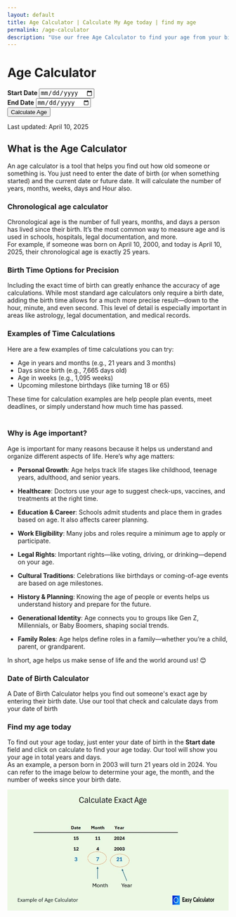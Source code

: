 ```yaml
---
layout: default
title: Age Calculator | Calculate My Age today | find my age
permalink: /age-calculator
description: "Use our free Age Calculator to find your age from your birth date or see the age difference in days. It's quick and easy to find your age today!"
---
```

<div class="container mt-5">
<h1 class="text-center">Age Calculator</h1>
  <form id="ageForm" class="mt-4 ">
    <div class="row mb-4 gap-4">
      <div class="col-md-5 py-4 shadow bg-body-tertiary rounded text-center">
        <label for="startDate" class="form-label"><strong>Start Date</strong></label>
        <input type="date" id="startDate" class="form-control" required>
       </div>
         <div class="col-md-5 py-4 shadow rounded text-center ">
         <label for="endDate" class="form-label"><strong>End Date</strong></label>
         <input type="date" id="endDate" class="form-control" value="" required>
         </div>
         </div>
        <button type="button" id="calculateBtn" class="btn btn-danger">Calculate Age</button>
       </form>
      <div class="mt-4" id="results" style="display: none;">
       <h3>Results</h3>
          <ul class="list-group">
           <li class="list-group-item" id="result1"></li>
           <li class="list-group-item" id="result2"></li>
           <li class="list-group-item" id="result3"></li>
           <li class="list-group-item" id="result4"></li>
           <li class="list-group-item" id="result5"></li>
           <li class="list-group-item" id="result6"></li>
   </ul>
</div>
    
<!-- Article -->
<p class="pt-5">Last updated: April 10, 2025</p>
<h2><strong>What is the Age Calculator</strong></h2>
<p>An age calculator is a tool that helps you find out how old someone or something is. You just need to enter the date of birth (or when something started) and the current date or future date. It will calculate the number of years, months, weeks, days and Hour also.</p>

<h3>Chronological age calculator</h3>
<p>Chronological age is the number of full years, months, and days a person has lived since their birth. It’s the most common way to measure age and is used in schools, hospitals, legal documentation, and more.<br>
For example, if someone was born on April 10, 2000, and today is April 10, 2025, their chronological age is exactly 25 years.</p>
<h3>Birth Time Options for Precision</h3>
<p>Including the exact time of birth can greatly enhance the accuracy of age calculations. While most standard age calculators only require a birth date, adding the birth time allows for a much more precise result—down to the hour, minute, and even second. This level of detail is especially important in areas like astrology, legal documentation, and medical records.</p>
<h3>Examples of Time Calculations </h3>
<p>Here are a few examples of time calculations you can try:<br>
<ul>
<li>Age in years and months (e.g., 21 years and 3 months)</li>
<li>Days since birth (e.g., 7,665 days old)</li>
<li>Age in weeks (e.g., 1,095 weeks)</li>
<li>Upcoming milestone birthdays (like turning 18 or 65)</li>
</ul>
These time for calculation examples are help people plan events, meet deadlines, or simply understand how much time has passed.</p>

<h3><br />Why is Age important?</h3>
<p>Age is important for many reasons because it helps us understand and organize different aspects of life. Here&rsquo;s why age matters:</p>
<ul>
<li>
<p><strong>Personal Growth</strong>: Age helps track life stages like childhood, teenage years, adulthood, and senior years.</p>
</li>
<li>
<p><strong>Healthcare</strong>: Doctors use your age to suggest check-ups, vaccines, and treatments at the right time.</p>
</li>
<li>
<p><strong>Education &amp; Career</strong>: Schools admit students and place them in grades based on age. It also affects career planning.</p>
</li>
<li>
<p><strong>Work Eligibility</strong>: Many jobs and roles require a minimum age to apply or participate.</p>
</li>
<li>
<p><strong>Legal Rights</strong>: Important rights&mdash;like voting, driving, or drinking&mdash;depend on your age.</p>
</li>
<li>
<p><strong>Cultural Traditions</strong>: Celebrations like birthdays or coming-of-age events are based on age milestones.</p>
</li>
<li>
<p><strong>History &amp; Planning</strong>: Knowing the age of people or events helps us understand history and prepare for the future.</p>
</li>
<li>
<p><strong>Generational Identity</strong>: Age connects you to groups like Gen Z, Millennials, or Baby Boomers, shaping social trends.</p>
</li>
<li>
<p><strong>Family Roles</strong>: Age helps define roles in a family&mdash;whether you&rsquo;re a child, parent, or grandparent.</p>
</li>
</ul>
<p>In short, age helps us make sense of life and the world around us! 😊</p>
<h3>Date of Birth Calculator</h3><p>A Date of Birth Calculator helps you find out someone's exact age by entering their birth date. Use our tool that check and calculate days from your date of birth</p>
<h3>Find my age today</h3><p>To find out your age today, just enter your date of birth in the <strong>Start date </strong> field and click on calculate to find your age today. Our tool will show you your age in total years and days. <br> As an example, a person born in 2003 will turn 21 years old in 2024. You can refer to the image below to determine your age, the month, and the number of weeks since your birth date.</p>
<img class="img-fluid" alt="Age Calculator, how to find my age and date of birth calculation" src="/assets/images/age-calculator.webp" fetchpriority="high" loading="auto" style="object-fit: contain;">

</div>

<script src="{{ '/assets/js/age-calculator.js' | relative_url }}"></script>
    